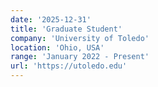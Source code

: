 ```yaml
---
date: '2025-12-31'
title: 'Graduate Student'
company: 'University of Toledo'
location: 'Ohio, USA'
range: 'January 2022 - Present'
url: 'https://utoledo.edu'
---
```

